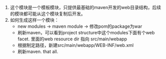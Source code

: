 1. 这个模块是一个模板模块，只提供最基础的maven开发的web目录结构，后续的模块都可能从这个模块复制后开发。
2. 如何生成这样一个模块：
    - new modules -> maven module -> 修改pom的package为war
    - 刷新maven，可以看到project structure中这个modules下面有个web facet. 里面的web resource dir 指向 src/main/webapp
    - 根据制定路径，新建src/main/webapp/WEB-INF/web.xml
    - 刷新maven. that all.

